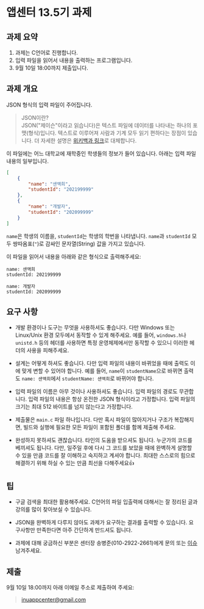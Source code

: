 # 앱센터 13.5기 과제

## 과제 요약

1. 과제는 C언어로 진행합니다.
2. 입력 파일을 읽어서 내용을 출력하는 프로그램입니다.
3. 9월 10일 18:00까지 제출입니다.

## 과제 개요

JSON 형식의 입력 파일이 주어집니다.

> JSON이란?    
JSON("제이슨"이라고 읽습니다)은 텍스트 파일에 데이터를 나타내는 하나의 포맷(형식)입니다. 텍스트로 이루어져 사람과 기계 모두 읽기 편하다는 장점이 있습니다. 더 자세한 설명은 [위키백과 링크](https://ko.wikipedia.org/wiki/JSON)로 대체합니다.

이 파일에는 어느 대학교에 재학중인 학생들의 정보가 들어 있습니다. 아래는 입력 파일 내용의 일부입니다.

~~~json
[
    {
        "name": "샌액희",
        "studentId": "202199999"
    },
    {
        "name": "개발자",
        "studentId": "202099999"
    }
]
~~~

`name`은 학생의 이름을, `studentId`는 학생의 학번을 나타냅니다. `name`과 `studentId` 모두 쌍따옴표(`"`)로 감싸인 문자열(String) 값을 가지고 있습니다.

이 파일을 읽어서 내용을 아래와 같은 형식으로 출력해주세요:

~~~
name: 샌액희
studentId: 202199999

name: 개발자
studentId: 202099999
~~~

## 요구 사항

- 개발 환경이나 도구는 무엇을 사용하셔도 좋습니다. 다만 Windows 또는 Linux/Unix 환경 모두에서 동작할 수 있게 해주세요. 예를 들어, `windows.h`나 `unistd.h` 등의 헤더를 사용하면 특정 운영체제에서만 동작할 수 있으니 이러한 헤더의 사용을 피해주세요.

- 설계는 어떻게 하셔도 좋습니다. 다만 입력 파일의 내용이 바뀌었을 때에 출력도 이에 맞게 변할 수 있어야 합니다. 예를 들어, `name`이 `studentName`으로 바뀌면 출력도 `name: 샌액희`에서 `studentName: 샌액희`로 바뀌어야 합니다.

- 입력 파일의 이름은 아무 것이나 사용하셔도 좋습니다. 입력 파일의 경로도 무관합니다. 입력 파일의 내용은 항상 온전한 JSON 형식이라고 가정합니다. 입력 파일의 크기는 최대 512 바이트를 넘지 않는다고 가정합니다.

- 제출물은 `main.c` 파일 하나입니다. 다만 혹시 파일이 많아지거나 구조가 복잡해지면, 빌드와 실행에 필요한 모든 파일이 포함된 폴더를 함께 제출해 주세요.

- 완성하지 못하셔도 괜찮습니다. 타인의 도움을 받으셔도 됩니다. 누군가의 코드를 베끼셔도 됩니다. 다만, 일주일 후에 다시 그 코드를 보았을 때에 완벽하게 설명할 수 있을 만큼 코드를 잘 이해하고 숙지하고 계셔야 합니다. 최대한 스스로의 힘으로 해결하기 위해 하실 수 있는 만큼 최선을 다해주세요👍

## 팁

- 구글 검색을 최대한 활용해주세요. C언어의 파일 입출력에 대해서는 잘 정리된 글과 강의를 많이 찾아보실 수 있습니다.

- JSON을 완벽하게 다루지 않아도 과제가 요구하는 결과를 출력할 수 있습니다. 요구사항만 만족한다면 아주 간단하게 만드셔도 됩니다.

- 과제에 대해 궁금하신 부분은 센터장 송병준(010-2922-2661)에게 문의 또는 [이슈](https://github.com/inu-appcenter/challenge-13-5/issues) 남겨주세요.

## 제출

9월 10일 18:00까지 아래 이메일 주소로 제출하여 주세요:
> inuappcenter@gmail.com
